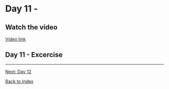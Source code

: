 # Day 11 - 



## Watch the video

[Video link](https://www.youtube.com/watch?v=)

## Day 11 - Excercise


---
[Next: Day 12](12-day12.md)

[Back to Index](index.md)
